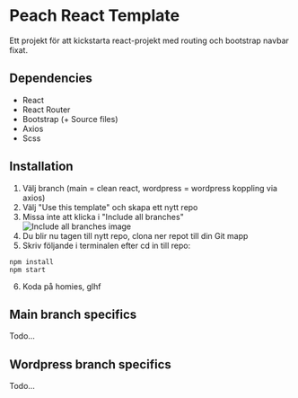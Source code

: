 # Peach React Template
Ett projekt för att kickstarta react-projekt med routing och bootstrap navbar fixat.

## Dependencies
* React
* React Router
* Bootstrap (+ Source files)
* Axios
* Scss

## Installation
1. Välj branch (main = clean react, wordpress = wordpress koppling via axios)
2. Välj "Use this template" och skapa ett nytt repo
3. Missa inte att klicka i "Include all branches"
![Include all branches image](https://github.com/Gogopeach/React-Template/blob/react/includebranches.png)
4. Du blir nu tagen till nytt repo, clona ner repot till din Git mapp
5. Skriv följande i terminalen efter cd in till repo:
```
npm install
npm start
```
6. Koda på homies, glhf

## Main branch specifics
Todo...

## Wordpress branch specifics
Todo...